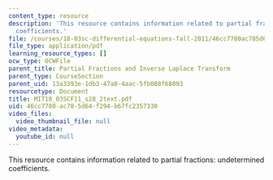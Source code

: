 ```yaml
---
content_type: resource
description: 'This resource contains information related to partial fractions: undetermined
  coefficients.'
file: /courses/18-03sc-differential-equations-fall-2011/46cc7780ac785d64f294b67fc2357330_MIT18_03SCF11_s28_2text.pdf
file_type: application/pdf
learning_resource_types: []
ocw_type: OCWFile
parent_title: Partial Fractions and Inverse Laplace Transform
parent_type: CourseSection
parent_uid: 13a3393e-1db3-47a0-4aac-5fb088f68093
resourcetype: Document
title: MIT18_03SCF11_s28_2text.pdf
uid: 46cc7780-ac78-5d64-f294-b67fc2357330
video_files:
  video_thumbnail_file: null
video_metadata:
  youtube_id: null
---
```

This resource contains information related to partial fractions: undetermined coefficients.

